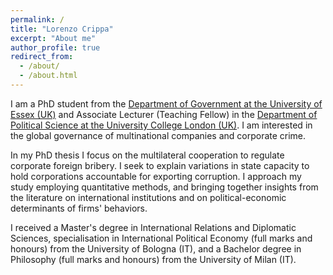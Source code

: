 ```yaml
---
permalink: /
title: "Lorenzo Crippa"
excerpt: "About me"
author_profile: true
redirect_from: 
  - /about/
  - /about.html
---
```


I am a PhD student from the [Department of Government at the University of Essex (UK)](https://www.essex.ac.uk/people/cripp64301/lorenzo-crippa) and Associate Lecturer (Teaching Fellow) in the [Department of Political Science at the University College London (UK)](https://www.ucl.ac.uk/political-science/people/academic-teaching-and-research-staff/lorenzo-crippa). I am interested in the global governance of multinational companies and corporate crime.

In my PhD thesis I focus on the multilateral cooperation to regulate corporate foreign bribery. I seek to explain variations in state capacity to hold corporations accountable for exporting corruption. I approach my study employing quantitative methods, and bringing together insights from the literature on international institutions and on political-economic determinants of firms' behaviors.

I received a Master's degree in International Relations and Diplomatic Sciences, specialisation in International Political Economy (full marks and honours) from the University of Bologna (IT), and a Bachelor degree in Philosophy (full marks and honours) from the University of Milan (IT).
